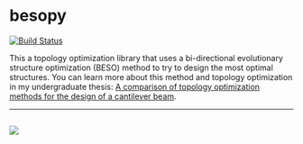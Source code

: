 # besopy
[![Build Status](https://travis-ci.org/tomshannon1/besopy.svg?branch=master)](https://travis-ci.org/tomshannon1/besopy)

This a topology optimization library that uses a bi-directional evolutionary structure optimization (BESO) method to try to design the most optimal structures. You can learn more about this method and topology optimization in my undergraduate thesis: [A comparison of topology optimization methods for the design of a cantilever beam]().


------------
![](https://lh3.google.com/u/0/d/13q38NCBbRYgzUDL7VuiaGqJGFLwE5fHW=s2048)
------------

